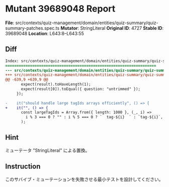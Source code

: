 # Mutant 39689048 Report

**File**: src/contexts/quiz-management/domain/entities/quiz-summary/quiz-summary-patches.spec.ts
**Mutator**: StringLiteral
**Original ID**: 4727
**Stable ID**: 39689048
**Location**: L643:8–L643:55

## Diff

```diff
Index: src/contexts/quiz-management/domain/entities/quiz-summary/quiz-summary-patches.spec.ts
===================================================================
--- src/contexts/quiz-management/domain/entities/quiz-summary/quiz-summary-patches.spec.ts	original
+++ src/contexts/quiz-management/domain/entities/quiz-summary/quiz-summary-patches.spec.ts	mutated #4727
@@ -639,9 +639,9 @@
       expect(result).toHaveLength(1);
       expect(result[0]).toEqual({ question: "untrimmed" });
     });
 
-    it("should handle large tagIds arrays efficiently", () => {
+    it("", () => {
       const largeTagIds = Array.from({ length: 1000 }, (_, i) =>
         i % 3 === 0 ? "" : i % 5 === 0 ? `  tag-${i}  ` : `tag-${i}`,
       );
```

## Hint

ミューテータ "StringLiteral" による置換。

## Instruction

このサバイブ・ミューテーションを失敗させる最小テストを設計してください。
